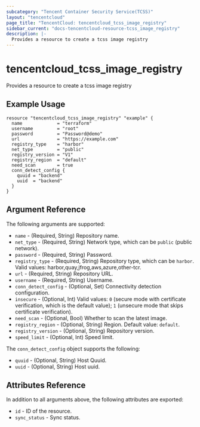 ```yaml
---
subcategory: "Tencent Container Security Service(TCSS)"
layout: "tencentcloud"
page_title: "TencentCloud: tencentcloud_tcss_image_registry"
sidebar_current: "docs-tencentcloud-resource-tcss_image_registry"
description: |-
  Provides a resource to create a tcss image registry
---
```


# tencentcloud_tcss_image_registry

Provides a resource to create a tcss image registry

## Example Usage

```hcl
resource "tencentcloud_tcss_image_registry" "example" {
  name             = "terraform"
  username         = "root"
  password         = "Password@demo"
  url              = "https://example.com"
  registry_type    = "harbor"
  net_type         = "public"
  registry_version = "V1"
  registry_region  = "default"
  need_scan        = true
  conn_detect_config {
    quuid = "backend"
    uuid  = "backend"
  }
}
```

## Argument Reference

The following arguments are supported:

* `name` - (Required, String) Repository name.
* `net_type` - (Required, String) Network type, which can be `public` (public network).
* `password` - (Required, String) Password.
* `registry_type` - (Required, String) Repository type, which can be `harbor`. Valid values: harbor,quay,jfrog,aws,azure,other-tcr.
* `url` - (Required, String) Repository URL.
* `username` - (Required, String) Username.
* `conn_detect_config` - (Optional, Set) Connectivity detection configuration.
* `insecure` - (Optional, Int) Valid values: `0` (secure mode with certificate verification, which is the default value); `1` (unsecure mode that skips certificate verification).
* `need_scan` - (Optional, Bool) Whether to scan the latest image.
* `registry_region` - (Optional, String) Region. Default value: `default`.
* `registry_version` - (Optional, String) Repository version.
* `speed_limit` - (Optional, Int) Speed limit.

The `conn_detect_config` object supports the following:

* `quuid` - (Optional, String) Host Quuid.
* `uuid` - (Optional, String) Host uuid.

## Attributes Reference

In addition to all arguments above, the following attributes are exported:

* `id` - ID of the resource.
* `sync_status` - Sync status.


